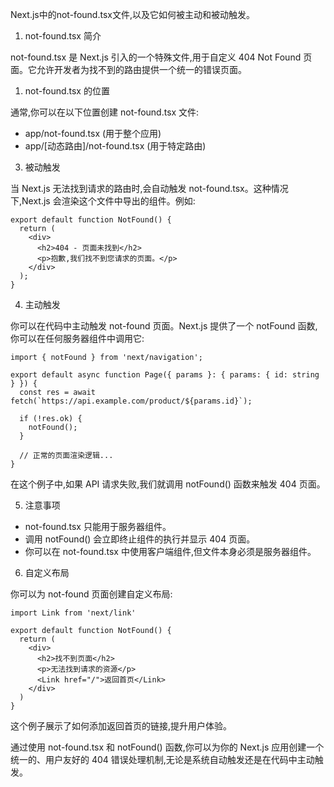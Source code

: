 Next.js中的not-found.tsx文件,以及它如何被主动和被动触发。

1. not-found.tsx 简介

not-found.tsx 是 Next.js 引入的一个特殊文件,用于自定义 404 Not Found 页面。它允许开发者为找不到的路由提供一个统一的错误页面。

1. not-found.tsx 的位置

通常,你可以在以下位置创建 not-found.tsx 文件:

- app/not-found.tsx (用于整个应用)
- app/[动态路由]/not-found.tsx (用于特定路由)

3. 被动触发

当 Next.js 无法找到请求的路由时,会自动触发 not-found.tsx。这种情况下,Next.js 会渲染这个文件中导出的组件。例如:

```tsx
export default function NotFound() {
  return (
    <div>
      <h2>404 - 页面未找到</h2>
      <p>抱歉,我们找不到您请求的页面。</p>
    </div>
  );
}
```

4. 主动触发

你可以在代码中主动触发 not-found 页面。Next.js 提供了一个 notFound 函数,你可以在任何服务器组件中调用它:

```tsx
import { notFound } from 'next/navigation';

export default async function Page({ params }: { params: { id: string } }) {
  const res = await fetch(`https://api.example.com/product/${params.id}`);
  
  if (!res.ok) {
    notFound();
  }
  
  // 正常的页面渲染逻辑...
}
```

在这个例子中,如果 API 请求失败,我们就调用 notFound() 函数来触发 404 页面。

5. 注意事项

- not-found.tsx 只能用于服务器组件。
- 调用 notFound() 会立即终止组件的执行并显示 404 页面。
- 你可以在 not-found.tsx 中使用客户端组件,但文件本身必须是服务器组件。

6. 自定义布局

你可以为 not-found 页面创建自定义布局:

```tsx
import Link from 'next/link'
 
export default function NotFound() {
  return (
    <div>
      <h2>找不到页面</h2>
      <p>无法找到请求的资源</p>
      <Link href="/">返回首页</Link>
    </div>
  )
}
```

这个例子展示了如何添加返回首页的链接,提升用户体验。

通过使用 not-found.tsx 和 notFound() 函数,你可以为你的 Next.js 应用创建一个统一的、用户友好的 404 错误处理机制,无论是系统自动触发还是在代码中主动触发。